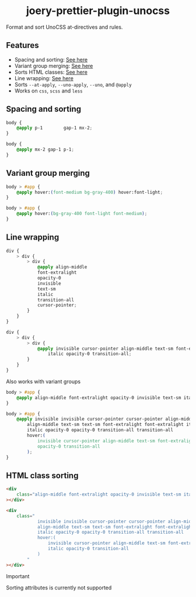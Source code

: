 <h1 align="center">joery-prettier-plugin-unocss</h1>

Format and sort UnoCSS at-directives and rules.

## Features

- Spacing and sorting: [See here](#spacing-and-sorting)
- Variant group merging: [See here](#variant-group-merging)
- Sorts HTML classes: [See here](#html-class-sorting)
- Line wrapping: [See here](#line-wrapping)
- Sorts `--at-apply`, `--uno-apply`, `--uno`, and `@apply`
- Works on `css`, `scss` and `less`

## Spacing and sorting

```css
body {
    @apply p-1        gap-1 mx-2;
}
```

```css
body {
    @apply mx-2 gap-1 p-1;
}
```

## Variant group merging

```css
body > #app {
    @apply hover:(font-medium bg-gray-400) hover:font-light;
}
```

```css
body > #app {
    @apply hover:(bg-gray-400 font-light font-medium);
}
```

## Line wrapping

```css
div {
    > div {
        > div {
            @apply align-middle
            font-extralight
            opacity-0
            invisible
            text-sm
            italic
            transition-all
            cursor-pointer;
        }
    }
}
```

```css
div {
    > div {
        > div {
            @apply invisible cursor-pointer align-middle text-sm font-extralight
                italic opacity-0 transition-all;
        }
    }
}
```

Also works with variant groups

```css
body > #app {
    @apply align-middle font-extralight opacity-0 invisible text-sm italic transition-all cursor-pointer hover:(align-middle font-extralight opacity-0 invisible text-sm italic transition-all cursor-pointer) align-middle font-extralight opacity-0 invisible text-sm italic transition-all cursor-pointer;
}
```

```css
body > #app {
    @apply invisible invisible cursor-pointer cursor-pointer align-middle
        align-middle text-sm text-sm font-extralight font-extralight italic
        italic opacity-0 opacity-0 transition-all transition-all
        hover:(
            invisible cursor-pointer align-middle text-sm font-extralight italic
            opacity-0 transition-all
        );
}
```

## HTML class sorting

```html
<div
    class="align-middle font-extralight opacity-0 invisible text-sm italic transition-all cursor-pointer hover:(align-middle font-extralight opacity-0 invisible text-sm italic transition-all cursor-pointer) align-middle font-extralight opacity-0 invisible text-sm italic transition-all cursor-pointer"
></div>
```

```html
<div
    class="
            invisible invisible cursor-pointer cursor-pointer align-middle
            align-middle text-sm text-sm font-extralight font-extralight italic
            italic opacity-0 opacity-0 transition-all transition-all
            hover:(
                invisible cursor-pointer align-middle text-sm font-extralight
                italic opacity-0 transition-all
            )
        "
></div>
```

> [!important]
> Sorting attributes is currently not supported
